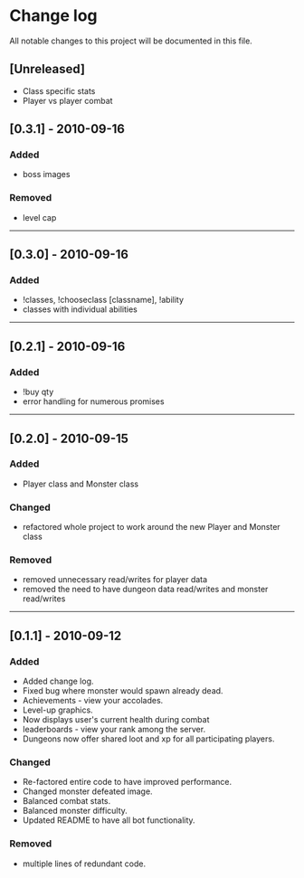 # Change log
All notable changes to this project will be documented in this file.

## [Unreleased]
- Class specific stats
- Player vs player combat

## [0.3.1] - 2010-09-16
### Added
- boss images

### Removed
- level cap
---

## [0.3.0] - 2010-09-16
### Added
- !classes, !chooseclass [classname], !ability
- classes with individual abilities
---

## [0.2.1] - 2010-09-16
### Added
- !buy qty
- error handling for numerous promises
---

## [0.2.0] - 2010-09-15
### Added
- Player class and Monster class

### Changed
- refactored whole project to work around the new Player and Monster class

### Removed
- removed unnecessary read/writes for player data
- removed the need to have dungeon data read/writes and monster read/writes
---

## [0.1.1] - 2010-09-12
### Added
- Added change log.
- Fixed bug where monster would spawn already dead.
- Achievements - view your accolades.
- Level-up graphics.
- Now displays user's current health during combat
- leaderboards - view your rank among the server.
- Dungeons now offer shared loot and xp for all participating players.


### Changed
- Re-factored entire code to have improved performance.
- Changed monster defeated image.
- Balanced combat stats.
- Balanced monster difficulty.
- Updated README to have all bot functionality.

### Removed
- multiple lines of redundant code.
